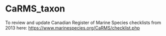 # CaRMS_taxon
To review and update Canadian Register of Marine Species checklists from 2013 here: https://www.marinespecies.org/CaRMS/checklist.php
